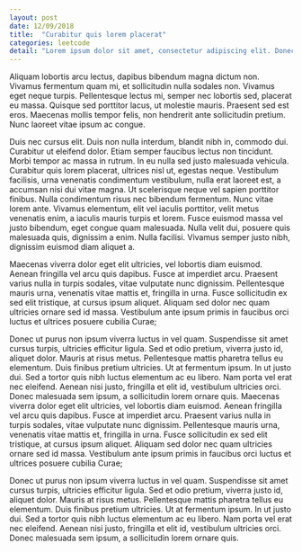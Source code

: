 ```yaml
---
layout: post
date: 12/09/2018
title:  "Curabitur quis lorem placerat"
categories: leetcode
detail: "Lorem ipsum dolor sit amet, consectetur adipiscing elit. Donec non scelerisque enim. Pellentesque habitant morbi tristique senectus et netus et malesuada fames ac turpis egestas. Etiam ac nibh sed metus feugiat egestas. Pellentesque ultrices ac risus et condimentum. Donec bibendum felis ut dictum ultrices. Fusce ac dictum nibh. Phasellus eu ex purus."
---
```


Aliquam lobortis arcu lectus, dapibus bibendum magna dictum non. Vivamus fermentum quam mi, et sollicitudin nulla sodales non. Vivamus eget neque turpis. Pellentesque lectus mi, semper nec lobortis sed, placerat eu massa. Quisque sed porttitor lacus, ut molestie mauris. Praesent sed est eros. Maecenas mollis tempor felis, non hendrerit ante sollicitudin pretium. Nunc laoreet vitae ipsum ac congue.

Duis nec cursus elit. Duis non nulla interdum, blandit nibh in, commodo dui. Curabitur ut eleifend dolor. Etiam semper faucibus lectus non tincidunt. Morbi tempor ac massa in rutrum. In eu nulla sed justo malesuada vehicula. Curabitur quis lorem placerat, ultrices nisl ut, egestas neque. Vestibulum facilisis, urna venenatis condimentum vestibulum, nulla erat laoreet est, a accumsan nisi dui vitae magna. Ut scelerisque neque vel sapien porttitor finibus. Nulla condimentum risus nec bibendum fermentum. Nunc vitae lorem ante. Vivamus elementum, elit vel iaculis porttitor, velit metus venenatis enim, a iaculis mauris turpis et lorem. Fusce euismod massa vel justo bibendum, eget congue quam malesuada. Nulla velit dui, posuere quis malesuada quis, dignissim a enim. Nulla facilisi. Vivamus semper justo nibh, dignissim euismod diam aliquet a.

Maecenas viverra dolor eget elit ultricies, vel lobortis diam euismod. Aenean fringilla vel arcu quis dapibus. Fusce at imperdiet arcu. Praesent varius nulla in turpis sodales, vitae vulputate nunc dignissim. Pellentesque mauris urna, venenatis vitae mattis et, fringilla in urna. Fusce sollicitudin ex sed elit tristique, at cursus ipsum aliquet. Aliquam sed dolor nec quam ultricies ornare sed id massa. Vestibulum ante ipsum primis in faucibus orci luctus et ultrices posuere cubilia Curae;

Donec ut purus non ipsum viverra luctus in vel quam. Suspendisse sit amet cursus turpis, ultricies efficitur ligula. Sed et odio pretium, viverra justo id, aliquet dolor. Mauris at risus metus. Pellentesque mattis pharetra tellus eu elementum. Duis finibus pretium ultricies. Ut at fermentum ipsum. In ut justo dui. Sed a tortor quis nibh luctus elementum ac eu libero. Nam porta vel erat nec eleifend. Aenean nisi justo, fringilla et elit id, vestibulum ultricies orci. Donec malesuada sem ipsum, a sollicitudin lorem ornare quis.
Maecenas viverra dolor eget elit ultricies, vel lobortis diam euismod. Aenean fringilla vel arcu quis dapibus. Fusce at imperdiet arcu. Praesent varius nulla in turpis sodales, vitae vulputate nunc dignissim. Pellentesque mauris urna, venenatis vitae mattis et, fringilla in urna. Fusce sollicitudin ex sed elit tristique, at cursus ipsum aliquet. Aliquam sed dolor nec quam ultricies ornare sed id massa. Vestibulum ante ipsum primis in faucibus orci luctus et ultrices posuere cubilia Curae;

Donec ut purus non ipsum viverra luctus in vel quam. Suspendisse sit amet cursus turpis, ultricies efficitur ligula. Sed et odio pretium, viverra justo id, aliquet dolor. Mauris at risus metus. Pellentesque mattis pharetra tellus eu elementum. Duis finibus pretium ultricies. Ut at fermentum ipsum. In ut justo dui. Sed a tortor quis nibh luctus elementum ac eu libero. Nam porta vel erat nec eleifend. Aenean nisi justo, fringilla et elit id, vestibulum ultricies orci. Donec malesuada sem ipsum, a sollicitudin lorem ornare quis.